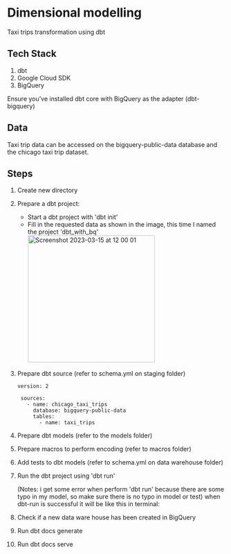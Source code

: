 # Dimensional modelling
Taxi trips transformation using dbt

## Tech Stack
1. dbt
2. Google Cloud SDK
3. BigQuery

Ensure you’ve installed dbt core with BigQuery as the adapter (dbt-bigquery)

## Data
Taxi trip data can be accessed on the bigquery-public-data database and the chicago taxi trip dataset.

## Steps
1. Create new directory
2. Prepare a dbt project:
   - Start a dbt project with 'dbt init'
   - Fill in the requested data as shown in the image, this time I named the project 'dbt_with_bq'
      <img width="293" alt="Screenshot 2023-03-15 at 12 00 01" src="https://user-images.githubusercontent.com/113230789/225211373-cbcad5b1-497b-4d6d-b294-a5f6cdd8cc31.png">
3. Prepare dbt source (refer to schema.yml on staging folder)
   ```
   version: 2

    sources:
      - name: chicago_taxi_trips
        database: bigquery-public-data
        tables:
          - name: taxi_trips
   ```
4. Prepare dbt models (refer to the models folder)
5. Prepare macros to perform encoding (refer to macros folder)
6. Add tests to dbt models (refer to schema.yml on data warehouse folder)
7. Run the dbt project using 'dbt run'

   (Notes: i get some error when perform 'dbt run' because there are some typo in my model, so make sure there is no typo in model or test)
   when dbt-run is successful it will be like this in terminal:
8. Check if a new data ware house has been created in BigQuery
9. Run dbt docs generate
10. Run dbt docs serve
    
